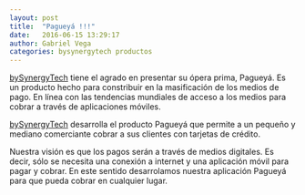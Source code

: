 ```yaml
---
layout: post
title:  "Pagueyá !!!"
date:   2016-06-15 13:29:17
author: Gabriel Vega
categories: bysynergytech productos
---
```


[bySynergyTech][1] tiene el agrado en presentar su ópera prima, Pagueyá. Es un producto hecho para constribuir en la masificación de los medios de pago. En línea con las tendencias mundiales de acceso a los medios para cobrar a través de aplicaciones móviles.

[bySynergyTech][1] desarrolla el producto Pagueyá que permite a un pequeño y mediano comerciante cobrar a sus clientes con tarjetas de crédito.

Nuestra visión es que los pagos serán a través de medios digitales. Es decir, sólo se necesita una conexión a internet y una aplicación móvil para pagar y cobrar. En este sentido desarrolamos nuestra aplicación Pagueyá para que pueda cobrar en cualquier lugar.

[1]: http://bysynergytech.github.io/tech-commercial-site
